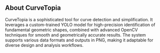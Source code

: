## About CurveTopia

CurveTopia is a sophisticated tool for curve detection and simplification. It leverages a custom-trained YOLO model for high-precision identification of fundamental geometric shapes, combined with advanced OpenCV techniques for smooth and geometrically accurate results. The system supports various data formats and outputs in PNG, making it adaptable for diverse design and analysis workflows.
